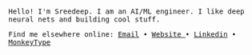<samp>
Hello! I'm Sreedeep. I am an AI/ML engineer. I like deep neural nets and building cool stuff.
<p> Find me elsewhere online: 
   <a href= "mailto:sreedeepek.95@gmail.com">Email</a> • 
   <a href="https://sreedeep.netlify.app/">Website </a> •
   <a href="https://www.linkedin.com/in/sreedeepek/">Linkedin</a> • 
   <a href= "https://monkeytype.com/profile/Chronoshift">MonkeyType</a>
</p>

</samp>

